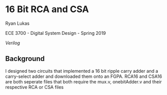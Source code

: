 16 Bit RCA and CSA
==============

Ryan Lukas

ECE 3700 - Digital System Design - Spring 2019

*Verilog*

Background
------------

I designed two circuits that implemented a 16 bit ripple carry adder and a carry-select adder and downloaded them onto an FGPA. RCA16 and CSA16 are both seperate files that both require the mux.v, onebitAdder.v and their respective RCA or CSA files
